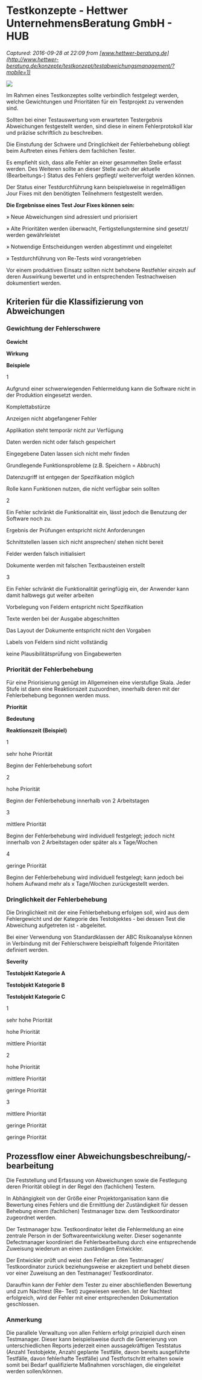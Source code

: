 # Testkonzepte - Hettwer UnternehmensBeratung GmbH - HUB

_Captured: 2016-09-28 at 22:09 from [www.hettwer-beratung.de](http://www.hettwer-beratung.de/konzepte/testkonzept/testabweichungsmanagement/?mobile=1)_

![](https://image.jimcdn.com/app/cms/image/transf/dimension=282x10000:format=jpg/path/sfb8526475ed9bfe9/image/ib1bc20ea3323f235/version/1403648485/image.jpg)

Im Rahmen eines Testkonzeptes sollte verbindlich festgelegt werden, welche Gewichtungen und Prioritäten für ein Testprojekt zu verwenden sind.

Sollten bei einer Testauswertung vom erwarteten Testergebnis Abweichungen festgestellt werden, sind diese in einem Fehlerprotokoll klar und präzise schriftlich zu beschreiben.

Die Einstufung der Schwere und Dringlichkeit der Fehlerbehebung obliegt beim Auftreten eines Fehlers dem fachlichen Tester. 

  

Es empfiehlt sich, dass alle Fehler an einer gesammelten Stelle erfasst werden. Des Weiteren sollte an dieser Stelle auch der aktuelle (Bearbeitungs-) Status des Fehlers gepflegt/ weiterverfolgt werden können.

Der Status einer Testdurchführung kann beispielsweise in regelmäßigen Jour Fixes mit den benötigten Teilnehmern festgestellt werden.

**Die Ergebnisse eines Test Jour Fixes können sein:**

» Neue Abweichungen sind adressiert und priorisiert

» Alte Prioritäten werden überwacht, Fertigstellungstermine sind gesetzt/ werden gewährleistet

» Notwendige Entscheidungen werden abgestimmt und eingeleitet

» Testdurchführung von Re-Tests wird vorangetrieben

Vor einem produktiven Einsatz sollten nicht behobene Restfehler einzeln auf deren Auswirkung bewertet und in entsprechenden Testnachweisen dokumentiert werden.

## Kriterien für die Klassifizierung von Abweichungen

### Gewichtung der Fehlerschwere

**Gewicht**

**Wirkung**

**Beispiele**

1

Aufgrund einer schwerwiegenden Fehlermeldung kann die Software nicht in der Produktion eingesetzt werden.

Komplettabstürze

Anzeigen nicht abgefangener Fehler

Applikation steht temporär nicht zur Verfügung

Daten werden nicht oder falsch gespeichert

Eingegebene Daten lassen sich nicht mehr finden

Grundlegende Funktionsprobleme (z.B. Speichern = Abbruch)

Datenzugriff ist entgegen der Spezifikation möglich

Rolle kann Funktionen nutzen, die nicht verfügbar sein sollten

2

Ein Fehler schränkt die Funktionalität ein, lässt jedoch die Benutzung der Software noch zu.

Ergebnis der Prüfungen entspricht nicht Anforderungen

Schnittstellen lassen sich nicht ansprechen/ stehen nicht bereit

Felder werden falsch initialisiert

Dokumente werden mit falschen Textbausteinen erstellt

3

Ein Fehler schränkt die Funktionalität geringfügig ein, der Anwender kann damit halbwegs gut weiter arbeiten

Vorbelegung von Feldern entspricht nicht Spezifikation

Texte werden bei der Ausgabe abgeschnitten

Das Layout der Dokumente entspricht nicht den Vorgaben

Labels von Feldern sind nicht vollständig

keine Plausibilitätsprüfung von Eingabewerten

### Priorität der Fehlerbehebung

Für eine Priorisierung genügt im Allgemeinen eine vierstufige Skala. Jeder Stufe ist dann eine Reaktionszeit zuzuordnen, innerhalb deren mit der Fehlerbehebung begonnen werden muss.

**Priorität**

**Bedeutung**

**Reaktionszeit (Beispiel)**

1

sehr hohe Priorität

Beginn der Fehlerbehebung sofort

2

hohe Priorität

Beginn der Fehlerbehebung innerhalb von 2 Arbeitstagen

3

mittlere Priorität

Beginn der Fehlerbehebung wird individuell festgelegt; jedoch nicht innerhalb von 2 Arbeitstagen oder später als x Tage/Wochen

4

geringe Priorität

Beginn der Fehlerbehebung wird individuell festgelegt; kann jedoch bei hohem Aufwand mehr als x Tage/Wochen zurückgestellt werden.

### Dringlichkeit der Fehlerbehebung

Die Dringlichkeit mit der eine Fehlerbehebung erfolgen soll, wird aus dem Fehlergewicht und der Kategorie des Testobjektes - bei dessen Test die Abweichung aufgetreten ist - abgeleitet.

Bei einer Verwendung von Standardklassen der ABC Risikoanalyse können in Verbindung mit der Fehlerschwere beispielhaft folgende Prioritäten definiert werden.

**Severity**

**Testobjekt Kategorie A**

**Testobjekt Kategorie B**

**Testobjekt Kategorie C**

1

sehr hohe Priorität

hohe Priorität

mittlere Priorität

2

hohe Priorität

mittlere Priorität

geringe Priorität

3

mittlere Priorität

geringe Priorität

geringe Priorität

## Prozessflow einer Abweichungsbeschreibung/-bearbeitung

Die Feststellung und Erfassung von Abweichungen sowie die Festlegung deren Priorität obliegt in der Regel den (fachlichen) Testern.

In Abhängigkeit von der Größe einer Projektorganisation kann die Bewertung eines Fehlers und die Ermittlung der Zuständigkeit für dessen Behebung einem (fachlichen) Testmanager bzw. dem Testkoordinator zugeordnet werden.

Der Testmanager bzw. Testkoordinator leitet die Fehlermeldung an eine zentrale Person in der Softwareentwicklung weiter. Dieser sogenannte Defectmanager koordiniert die Fehlerbearbeitung durch eine entsprechende Zuweisung wiederum an einen zuständigen Entwickler.

Der Entwickler prüft und weist den Fehler an den Testmanager/ Testkoordinator zurück beziehungsweise er akzeptiert und behebt diesen vor einer Zuweisung an den Testmanager/ Testkoordinator.

Daraufhin kann der Fehler dem Tester zu einer abschließenden Bewertung und zum Nachtest (Re- Test) zugewiesen werden. Ist der Nachtest erfolgreich, wird der Fehler mit einer entsprechenden Dokumentation geschlossen.

### Anmerkung

Die parallele Verwaltung von allen Fehlern erfolgt prinzipiell durch einen Testmanager. Dieser kann beispielsweise durch die Generierung von unterschiedlichen Reports jederzeit einen aussagekräftigen Teststatus (Anzahl Testobjekte, Anzahl geplante Testfälle, davon bereits ausgeführte Testfälle, davon fehlerhafte Testfälle) und Testfortschritt erhalten sowie somit bei Bedarf qualifizierte Maßnahmen vorschlagen, die eingeleitet werden sollen/können.

